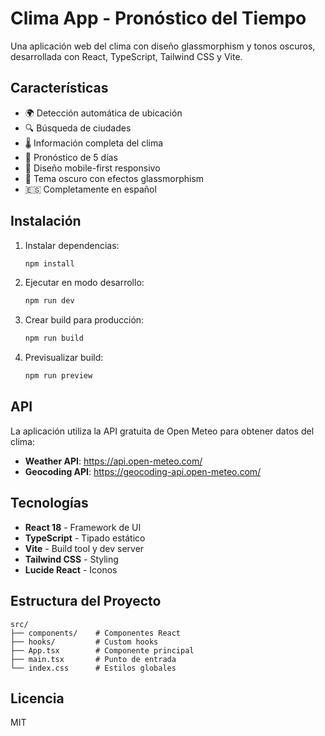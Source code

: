 # Clima App - Pronóstico del Tiempo

Una aplicación web del clima con diseño glassmorphism y tonos oscuros, desarrollada con React, TypeScript, Tailwind CSS y Vite.

## Características

- 🌍 Detección automática de ubicación
- 🔍 Búsqueda de ciudades
- 🌡️ Información completa del clima
- 📅 Pronóstico de 5 días
- 📱 Diseño mobile-first responsivo
- 🌙 Tema oscuro con efectos glassmorphism
- 🇪🇸 Completamente en español

## Instalación

1. Instalar dependencias:
   ```bash
   npm install
   ```

2. Ejecutar en modo desarrollo:
   ```bash
   npm run dev
   ```

3. Crear build para producción:
   ```bash
   npm run build
   ```

4. Previsualizar build:
   ```bash
   npm run preview
   ```

## API

La aplicación utiliza la API gratuita de Open Meteo para obtener datos del clima:
- **Weather API**: https://api.open-meteo.com/
- **Geocoding API**: https://geocoding-api.open-meteo.com/

## Tecnologías

- **React 18** - Framework de UI
- **TypeScript** - Tipado estático
- **Vite** - Build tool y dev server
- **Tailwind CSS** - Styling
- **Lucide React** - Iconos

## Estructura del Proyecto

```plaintext
src/
├── components/    # Componentes React
├── hooks/         # Custom hooks
├── App.tsx        # Componente principal
├── main.tsx       # Punto de entrada
└── index.css      # Estilos globales
```

## Licencia

MIT
